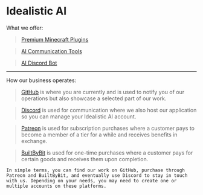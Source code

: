 # Idealistic AI
What we offer:
> [Premium Minecraft Plugins](https://builtbybit.com/creators/63108/)

> [AI Communication Tools](https://github.com/IdealisticAI/Communication-Tools/blob/main/README.md)

> [AI Discord Bot](https://github.com/IdealisticAI/Discord-Bot/blob/main/README.md)
---
How our business operates:
> [GitHub](https://www.idealistic.ai/github) is where you are currently and is used to notify you of our operations but also showcase a selected part of our work.

> [Discord](https://www.idealistic.ai/discord) is used for communication where we also host our application so you can manage your Idealistic AI account.

> [Patreon](https://www.idealistic.ai/patreon) is used for subscription purchases where a customer pays to become a member of a tier for a while and receives benefits in exchange.

> [BuiltByBit](https://builtbybit.com/creators/63108/) is used for one-time purchases where a customer pays for certain goods and receives them upon completion.

```In simple terms, you can find our work on GitHub, purchase through Patreon and BuiltByBit, and eventually use Discord to stay in touch with us. Depending on your needs, you may need to create one or multiple accounts on these platforms.```
